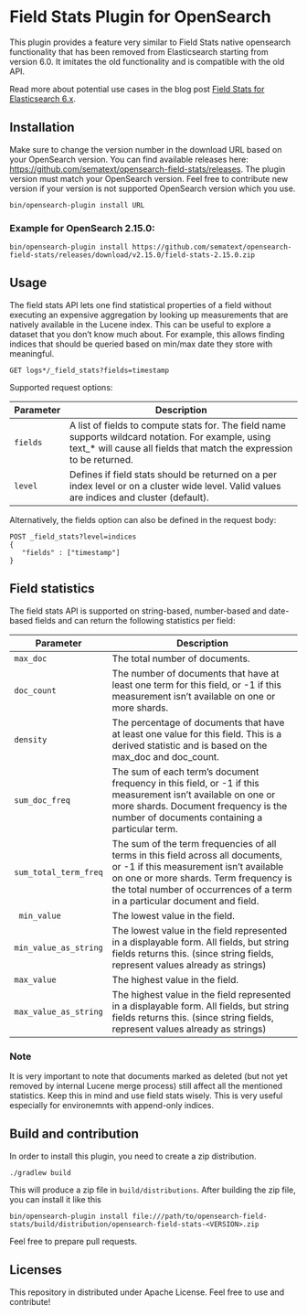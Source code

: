 Field Stats Plugin for OpenSearch
====================================

This plugin provides a feature very similar to Field Stats native
opensearch functionality that has been removed from Elasticsearch starting
from version 6.0. It imitates the old functionality and is compatible with the
old API.

Read more about potential use cases in the blog post [Field Stats for Elasticsearch 6.x](https://sematext.com/blog/field-stats-plugin-elasticsearch/).

Installation
------------

Make sure to change the version number in the download URL based on your OpenSearch version. You can
find available releases here: https://github.com/sematext/opensearch-field-stats/releases. The
plugin version must match your OpenSearch version. Feel free to contribute
new version if your version is not supported OpenSearch version which you use.

```
bin/opensearch-plugin install URL
```

### Example for OpenSearch 2.15.0:


```
bin/opensearch-plugin install https://github.com/sematext/opensearch-field-stats/releases/download/v2.15.0/field-stats-2.15.0.zip
```


Usage
-----

The field stats API lets one find statistical properties of a field
without executing an expensive aggregation by looking up measurements that
are natively available in the Lucene index. This can be useful to explore a
dataset that you don’t know much about. For example, this allows finding indices
that should be queried based on min/max date they store with meaningful.


```
GET logs*/_field_stats?fields=timestamp
```
 
Supported request options:


|Parameter|Description|
|-----|----
| `fields` | A list of fields to compute stats for. The field name supports wildcard notation. For example, using text_* will cause all fields that match the expression to be returned.|
| `level` | Defines if field stats should be returned on a per index level or on a cluster wide level. Valid values are indices and cluster (default). |


Alternatively, the fields option can also be defined in the request body:

```
POST _field_stats?level=indices
{
   "fields" : ["timestamp"]
}
```

Field statistics
----------------

The field stats API is supported on string-based, number-based and date-based fields and can return the following statistics per field:


|Parameter|Description|
|-----|----|
| `max_doc` | The total number of documents. |
| `doc_count` | The number of documents that have at least one term for this field, or -1 if this measurement isn’t available on one or more shards. |
| `density` | The percentage of documents that have at least one value for this field. This is a derived statistic and is based on the max_doc and doc_count.|
| `sum_doc_freq` | The sum of each term’s document frequency in this field, or -1 if this measurement isn’t available on one or more shards. Document frequency is the number of documents containing a particular term. |
| `sum_total_term_freq` | The sum of the term frequencies of all terms in this field across all documents, or -1 if this measurement isn’t available on one or more shards. Term frequency is the total number of occurrences of a term in a particular document and field. |
| ` min_value` | The lowest value in the field. |  
| `min_value_as_string` | The lowest value in the field represented in a displayable form. All fields, but string fields returns this. (since string fields, represent values already as strings) | 
| `max_value` | The highest value in the field. | 
| `max_value_as_string` | The highest value in the field represented in a displayable form. All fields, but string fields returns this. (since string fields, represent values already as strings) | 


### Note

It is very important to note that documents marked as deleted (but not
yet removed by internal Lucene merge process) still affect all the mentioned statistics. Keep this in
mind and use field stats wisely. This is very useful especially for environemnts with
append-only indices.  


Build and contribution
-----------------------
In order to install this plugin, you need to create a zip distribution.

```
./gradlew build
```

This will produce a zip file in `build/distributions`. After building the zip file, you can install it like this

```
bin/opensearch-plugin install file:///path/to/opensearch-field-stats/build/distribution/opensearch-field-stats-<VERSION>.zip
```

Feel free to prepare pull requests.



Licenses
--------
This repository in distributed under Apache License. Feel free to use and contribute!
